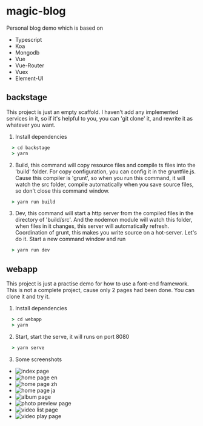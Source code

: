 # magic-blog
Personal blog demo which is based on
- Typescript
- Koa
- Mongodb
- Vue
- Vue-Router
- Vuex
- Element-UI

## backstage
This project is just an empty scaffold. I haven't add any implemented services in it, 
so if it's helpful to you, you can 'git clone' it, and rewrite it as whatever you want.

1. Install dependencies
```cmd
  > cd backstage
  > yarn
```
2. Build, this command will copy resource files and compile ts files into the 'build' folder. For copy configuration, you can config it in the gruntfile.js. Cause this compiler is 'grunt',  so when you run this command, it will watch the src folder, compile automatically when you save source files, so don't close this command window.
```cmd
  > yarn run build
```
3. Dev, this command will start a http server from the compiled files in the directory of 'build/src'. And the nodemon module will watch this folder, when files in it  changes, this server will automatically refresh. Coordination of grunt, this makes you write source on a hot-server. Let's do it. Start a new command window and run 
```cmd
  > yarn run dev
```

## webapp
This project is just a practise demo for how to use a font-end framework. This is not a complete project, cause only 2 pages had been done. You can clone it and try it.
1. Install dependencies
```cmd
  > cd webapp
  > yarn
```
2. Start, start the serve, it will runs on port 8080
```cmd
  > yarn serve
```
3. Some screenshots
- ![index page]("https://github.com/evanykx/image-resources/magic-blog-index-page.png",  "Index page")
- ![home page en]("https://github.com/evanykx/image-resources/magic-blog-home-en.png",  "Home page(english version)")
- ![home page zh]("https://github.com/evanykx/image-resources/magic-blog-home-zh.png",  "Home page(chinese version)")
- ![home page ja]("https://github.com/evanykx/image-resources/magic-blog-home-ja.png",  "Home page(japanese version)")
- ![album page]("https://github.com/evanykx/image-resources/magic-blog-album.png",  "Album page")
- ![photo preview page]("https://github.com/evanykx/image-resources/magic-blog-photo.png",  "photo preview page")
- ![video list page]("https://github.com/evanykx/image-resources/magic-blog-video-list.png",  "Video list page")
- ![video play page]("https://github.com/evanykx/image-resources/magic-blog-video.png",  "Video play page")